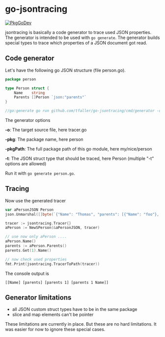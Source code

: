 # go-jsontracing
[![PkgGoDev](https://pkg.go.dev/badge/github.com/tfaller/go-jsontracing)](https://pkg.go.dev/github.com/tfaller/go-jsontracing)

jsontracing is basically a code generator to trace used JSON properties.
The generator is intended to be used with `go generate`. The generator builds special types 
to trace which properties of a JSON document got read. 

## Code generator
Let's have the following go JSON structure (file person.go).

```go
package person

type Person struct {
    Name    string
    Parents []Person `json:"parents"`
}

//go:generate go run github.com/tfaller/go-jsontracing/cmd/generator -o tracer.go -pkg person -pkgPath "my/nice/person" -t Person
```
The generator options

**-o**: The target source file, here tracer.go

**-pkg**: The package name, here person

**-pkgPath**: The full package path of this go module, here my/nice/person

**-t**: The JSON struct type that should be traced, here Person (multiple "-t" options are allowed)

Run it with `go generate person.go`.

## Tracing
Now use the generated tracer
```go
var aPersonJSON Person
json.Unmarshal([]byte(`{"Name": "Thomas", "parents": [{"Name": "foo"}, {"Name": "bar"}]}`), &aPersonJSON)

tracer := jsontracing.Tracer{}
aPerson := NewSPerson(&aPersonJSON, tracer)

// use now only aPerson ....
aPerson.Name()
parents := aPerson.Parents()
parents.Get(1).Name()

// now check used properties
fmt.Print(jsontracing.TracerToPath(tracer))
```
The console output is
```
[[Name] [parents] [parents 1] [parents 1 Name]]
```
## Generator limitations

* all JSON custom struct types have to be in the same package 
* slice and map elements can't be pointer

These limitations are currently in place. But these are no hard
limitations. It was easier for now to ignore these special cases.
